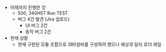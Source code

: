 - 어제까지 진행한 것
	- 500, 340HST Run TEST
	- 버그 4건 발견 (Jira 업로드)
		- UI 버그 2건
		- 동작 버그 2건
- 현재 상황
	- 현재 구현된 모듈 조합으로 380설비를 구성하려 했으나 예상과 달리 로더 레일